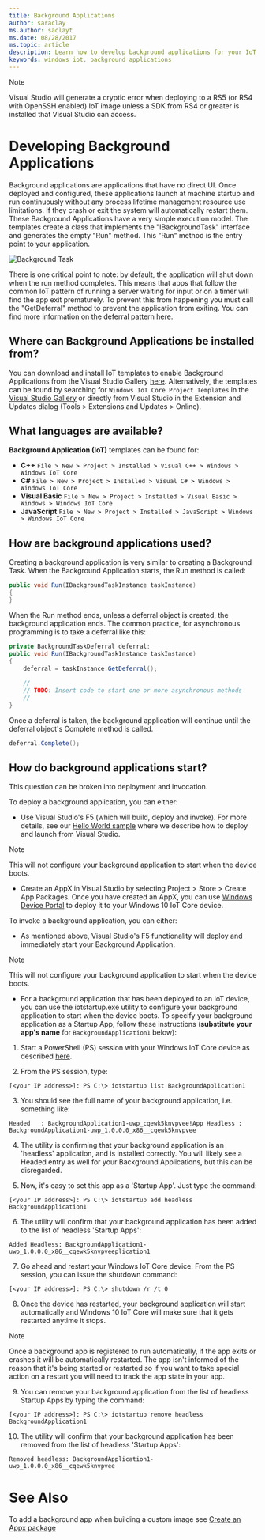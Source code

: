 ```yaml
---
title: Background Applications
author: saraclay
ms.author: saclayt
ms.date: 08/28/2017
ms.topic: article
description: Learn how to develop background applications for your IoT device.
keywords: windows iot, background applications
---
```


> [!NOTE]
> Visual Studio will generate a cryptic error when deploying to a RS5 (or RS4 with OpenSSH enabled) IoT image unless a SDK from RS4 or greater is installed that Visual Studio can access.

# Developing Background Applications

Background applications are applications that have no direct UI. Once deployed and configured, these applications launch at machine startup and run continuously without any process lifetime management resource use limitations. If they crash or exit the system will automatically restart them.
These Background Applications have a very simple execution model. The templates create a class that implements the "IBackgroundTask" interface and generates the empty "Run" method. This "Run" method is the entry point to your application.

![Background Task](../media/BackgroundApplications/backgroundTaskScreenshot.png)

There is one critical point to note: by default, the application will shut down when the run method completes. This means that apps that follow the common IoT pattern of running a server waiting for input or on a timer will find the app exit prematurely. To prevent this from happening you must call the "GetDeferral" method to prevent the application from exiting. You can find more information on the deferral pattern [here](https://docs.microsoft.com/uwp/api/Windows.ApplicationModel.Background.BackgroundTaskDeferral).

## Where can Background Applications be installed from? 

You can download and install IoT templates to enable Background Applications from the Visual Studio Gallery [here](https://go.microsoft.com/fwlink/?linkid=847472).  Alternatively, the templates can be found by searching for `Windows IoT Core Project Templates` in the [Visual Studio Gallery](https://visualstudiogallery.msdn.microsoft.com/) or directly from Visual Studio in the Extension and Updates dialog (Tools > Extensions and Updates > Online).

## What languages are available?

**Background Application (IoT)** templates can be found for:

* **C++** `File > New > Project > Installed > Visual C++ > Windows > Windows IoT Core`
* **C#** `File > New > Project > Installed > Visual C# > Windows > Windows IoT Core`
* **Visual Basic** `File > New > Project > Installed > Visual Basic > Windows > Windows IoT Core`
* **JavaScript** `File > New > Project > Installed > JavaScript > Windows > Windows IoT Core`

## How are background applications used? 

Creating a background application is very similar to creating a Background Task.  When the Background Application starts, the Run method is called:

```csharp
public void Run(IBackgroundTaskInstance taskInstance)
{
}
```

When the Run method ends, unless a deferral object is created, the background application ends. The common practice, for asynchronous programming is to take a deferral like this:

```csharp
private BackgroundTaskDeferral deferral;
public void Run(IBackgroundTaskInstance taskInstance)
{
    deferral = taskInstance.GetDeferral();
    
    //
    // TODO: Insert code to start one or more asynchronous methods
    //
}
```

Once a deferral is taken, the background application will continue until the deferral object's Complete method is called.

```csharp
deferral.Complete();
```

## How do background applications start?

This question can be broken into deployment and invocation.  

To deploy a background application, you can either:

* Use Visual Studio's F5 (which will build, deploy and invoke).  For more details, see our [Hello World sample](https://github.com/Microsoft/Windows-iotcore-samples/tree/master/Samples/HelloWorld) where we describe how to deploy and launch from Visual Studio.

> [!NOTE]
> This will not configure your background application to start when the device boots.

* Create an AppX in Visual Studio by selecting Project > Store > Create App Packages.  Once you have created an AppX, you can use [Windows Device Portal](../manage-your-device/DevicePortal.md) to deploy it to your Windows 10 IoT Core device.

To invoke a background application, you can either:

* As mentioned above, Visual Studio's F5 functionality will deploy and immediately start your Background Application.

> [!NOTE]
> This will not configure your background application to start when the device boots.

* For a background application that has been deployed to an IoT device, you can use the iotstartup.exe utility to configure your background application to start when the device boots.  To specify your background application as a Startup App, follow these instructions (**substitute your app's name** for `BackgroundApplication1` below):

1. Start a PowerShell (PS) session with your Windows IoT Core device as described [here](../connect-your-device/PowerShell.md).

2. From the PS session, type:
            
`[<your IP address>]: PS C:\> iotstartup list BackgroundApplication1`

3. You should see the full name of your background application, i.e. something like:

`Headed   : BackgroundApplication1-uwp_cqewk5knvpvee!App
Headless : BackgroundApplication1-uwp_1.0.0.0_x86__cqewk5knvpvee`

4. The utility is confirming that your background application is an 'headless' application, and is installed correctly.  You will likely see a Headed entry as well for your Background Applications, but this can be disregarded.

5. Now, it's easy to set this app as a 'Startup App'. Just type the command:

`[<your IP address>]: PS C:\> iotstartup add headless BackgroundApplication1`

6. The utility will confirm that your background application has been added to the list of headless 'Startup Apps':

`Added Headless: BackgroundApplication1-uwp_1.0.0.0_x86__cqewk5knvpveeplication1`

7. Go ahead and restart your Windows IoT Core device. From the PS session, you can issue the shutdown command:

`[<your IP address>]: PS C:\> shutdown /r /t 0`

8. Once the device has restarted, your background application will start automatically and Windows 10 IoT Core will make sure that it gets restarted anytime it stops.  

> [!NOTE]
> Once a background app is registered to run automatically, if the app exits or crashes it will be automatically restarted.  The app isn't informed of the reason that it's being started or restarted so if you want to take special action on a restart you will need to track the app state in your app.

9. You can remove your background application from the list of headless Startup Apps by typing the command:

`[<your IP address>]: PS C:\> iotstartup remove headless BackgroundApplication1`

10. The utility will confirm that your background application has been removed from the list of headless 'Startup Apps':

`Removed headless: BackgroundApplication1-uwp_1.0.0.0_x86__cqewk5knvpvee`

# See Also
To add a background app when building a custom image see [Create an Appx package](../build-your-image/createinstallpackage.md)
